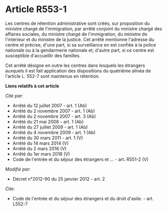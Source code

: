# Article R553-1

Les centres de rétention administrative sont créés, sur proposition du ministre chargé de l'immigration, par arrêté conjoint
du ministre chargé des affaires sociales, du ministre chargé de l'immigration, du ministre de l'intérieur et du ministre de
la justice. Cet arrêté mentionne l'adresse du centre et précise, d'une part, si sa surveillance en est confiée à la police
nationale ou à la gendarmerie nationale et, d'autre part, si ce centre est susceptible d'accueillir des familles. 

Cet arrêté désigne en outre les centres dans lesquels les étrangers auxquels il est fait application des dispositions du
quatrième alinéa de l'article L. 552-7 sont maintenus en rétention.

**Liens relatifs à cet article**

_Cité par_:

  - Arrêté du 12 juillet 2007 - art. 1 (Ab)
  - Arrêté du 2 novembre 2007 - art. 1 (Ab)
  - Arrêté du 2 novembre 2007 - art. 3 (Ab)
  - Arrêté du 21 mai 2008 - art. 1 (Ab)
  - Arrêté du 27 juillet 2009 - art. 1 (Ab)
  - Arrêté du 4 novembre 2009 - art. 1 (Ab)
  - Arrêté du 30 mars 2011 - art. 1 (V)
  - Arrêté du 14 mars 2014 (V)
  - Arrêté du 2 mars 2016 (V)
  - Arrêté du 1er mars 2018 (V)
  - Code de l'entrée et du séjour des étrangers et ... - art. R551-2 (V)

_Modifié par_:

  - Décret n°2012-90 du 25 janvier 2012 - art. 2

_Cite_:

  - Code de l'entrée et du séjour des étrangers et du droit d'asile. - art. L552-7
